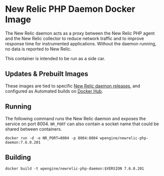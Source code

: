 # New Relic PHP Daemon Docker Image
The New Relic daemon acts as a proxy between the New Relic PHP agent and the New Relic collector to reduce network traffic and to improve response time for instrumented applications. Without the daemon running, no data is reported to New Relic.

This container is intended to be run as a side car.

## Updates & Prebuilt Images

These images are tied to specific [New Relic daemon releases](https://download.newrelic.com/php_agent/archive/), and configured as Automated builds on [Docker Hub](https://hub.docker.com/r/wpengine/newrelic-php-daemon/).

## Running
The following command runs the New Relic daemon and exposes the service on port 8004. `NR_PORT` can also contain a socket name that could be shared between containers.
```
docker run -d -e NR_PORT=8004 -p 8004:8004 wpengine/newrelic-php-daemon:7.6.0.201
```

## Building
```
docker build -t wpengine/newrelic-php-daemon:$VERSION 7.6.0.201
```
